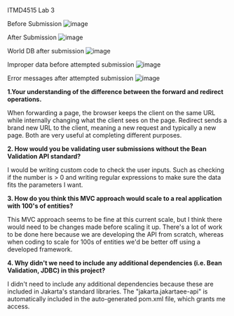 ITMD4515 Lab 3

Before Submission
![image](https://github.com/itmd4515/itmd4515-f23-fp-dhalmy/assets/91496056/1fbec3ad-c611-4170-8085-cd59d40e2676)

After Submission
![image](https://github.com/itmd4515/itmd4515-f23-fp-dhalmy/assets/91496056/a25762c0-1fd8-4f40-ba3f-bda8ee79b4b9)

World DB after submission
![image](https://github.com/itmd4515/itmd4515-f23-fp-dhalmy/assets/91496056/ff1fe682-d71d-40ef-8f50-4a2f3755e43b)


Improper data before attempted submission
![image](https://github.com/itmd4515/itmd4515-f23-fp-dhalmy/assets/91496056/8525f5d2-7404-4793-9bac-8dd434c56c48)


Error messages after attempted submission
![image](https://github.com/itmd4515/itmd4515-f23-fp-dhalmy/assets/91496056/3a01bfb3-feb3-4f06-9a10-a144fc04123e)



**1.Your understanding of the difference between the forward and redirect operations.**

When forwarding a page, the browser keeps the client on the same URL while internally changing what the client sees on the page. Redirect sends a brand new URL to the client, meaning a new request and typically a new page. Both are very useful at completing different purposes.


**2. How would you be validating user submissions without the Bean Validation API 
standard?**

I would be writing custom code to check the user inputs. Such as checking if the number is > 0 and writing regular expressions to make sure the data fits the parameters I want.


**3. How do you think this MVC approach would scale to a real application with 100's of 
entities?**

This MVC approach seems to be fine at this current scale, but I think there would need to be changes made before scaling it up. There's a lot of work to be done here because we are developing the API from scratch, whereas when coding to scale for 100s of entities we'd be better off using a developed framework.


**4. Why didn't we need to include any additional dependencies (i.e. Bean Validation, 
JDBC) in this project?**

I didn't need to include any additional dependencies because these are included in Jakarta's standard libraries. The "jakarta.jakartaee-api" is automatically included in the auto-generated pom.xml file, which grants me access.
